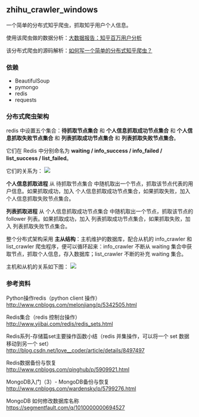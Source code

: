 ## zhihu_crawler_windows

一个简单的分布式知乎爬虫，抓取知乎用户个人信息。

使用该爬虫做的数据分析：[大数据报告：知乎百万用户分析](http://yangyingming.com/article/389/)

该分布式爬虫的源码解析：[如何写一个简单的分布式知乎爬虫？](http://www.yangyingming.com/article/392/)

### 依赖
* BeautifulSoup
* pymongo
* redis
* requests

### 分布式爬虫架构

redis 中设置五个集合：**待抓取节点集合** 和 **个人信息抓取成功节点集合** 和 **个人信息抓取失败节点集合** 和 **列表抓取成功节点集合** 和 **列表抓取失败节点集合**。

它们在 Redis 中分别命名为 **waiting / info\_success / info\_failed / list\_success / list\_failed**。

它们的关系为：
![](http://www.yangyingming.com/uploads/markdownx/2017/7/c4595153-977e-4ee0-b5a7-217c31157ce2.png)

**个人信息抓取进程** 从 待抓取节点集合 中随机取出一个节点，抓取该节点代表的用户信息。如果抓取成功，加入 个人信息抓取成功节点集合，如果抓取失败，加入 个人信息抓取失败节点集合。

**列表抓取进程** 从 个人信息抓取成功节点集合 中随机取出一个节点，抓取该节点的 follower 列表。如果抓取成功，加入 列表抓取成功节点集合，如果抓取失败，加入 列表抓取失败节点集合。

整个分布式架构采用 **主从结构**：主机维护的数据库，配合从机的 info_crawler 和 list_crawler 爬虫程序，便可以循环起来：info_crawler 不断从 waiting 集合中获取节点，抓取个人信息，存入数据库；list_crawler 不断的补充 waiting 集合。

主机和从机的关系如下图：
![](http://www.yangyingming.com/uploads/markdownx/2017/7/b08b1bc1-36a0-46a9-a844-3def95e249f1.png)

### 参考资料
Python操作redis（python client 操作）  
http://www.cnblogs.com/melonjiang/p/5342505.html

Redis集合（redis 控制台操作）  
http://www.yiibai.com/redis/redis_sets.html

Redis系列-存储篇set主要操作函数小结（redis 并集操作，可以将一个 set 数据移动到另一个 set）  
http://blog.csdn.net/love__coder/article/details/8497497

Redis数据备份与恢复  
http://www.cnblogs.com/qinghub/p/5909921.html

MongoDB入门（3）- MongoDB备份与恢复  
http://www.cnblogs.com/wardensky/p/5799276.html

MongoDB 如何修改数据库名称  
https://segmentfault.com/q/1010000000694527

